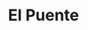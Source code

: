 ---
title: "El Puente"
url: /ciudad-autonoma-de-buenos-aires/el-puente-avenida-la-plata/
shop: Käse
---